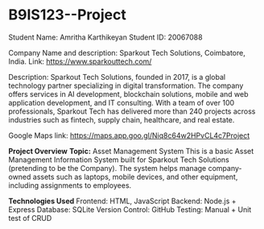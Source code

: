 # B9IS123--Project

Student Name: Amritha Karthikeyan
Student ID:  20067088

Company Name and description: Sparkout Tech Solutions, Coimbatore, India.
Link:  https://www.sparkouttech.com/

Description: 
Sparkout Tech Solutions, founded in 2017, is a global technology partner specializing in digital transformation. The company offers services in AI development, blockchain solutions, mobile and web application development, and IT consulting. With a team of over 100 professionals, Sparkout Tech has delivered more than 240 projects across industries such as fintech, supply chain, healthcare, and real estate. 

Google Maps link:  https://maps.app.goo.gl/Niq8c64w2HPvCL4c7Project 

**Project Overview**
**Topic:** Asset Management System
This is a basic Asset Management Information System built for Sparkout Tech Solutions (pretending to be the Company). The system helps manage company-owned assets such as laptops, mobile devices, and other equipment, including assignments to employees.

**Technologies Used**
Frontend: HTML, JavaScript
Backend: Node.js + Express
Database: SQLite
Version Control: GitHub
Testing: Manual + Unit test of CRUD


